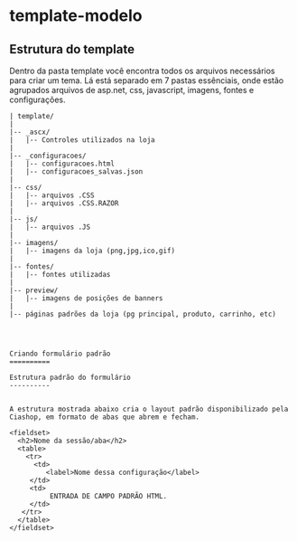 template-modelo
===============

Estrutura do template
----------
Dentro da pasta template você encontra todos os arquivos necessários para criar um tema. Lá está separado em 7 pastas essênciais, onde estão agrupados arquivos de asp.net, css, javascript, imagens, fontes e configurações. 


```
| template/
|
|-- _ascx/
|   |-- Controles utilizados na loja
|
|-- _configuracoes/
|   |-- configuracoes.html
|   |-- configuracoes_salvas.json
|
|-- css/
|   |-- arquivos .CSS
|   |-- arquivos .CSS.RAZOR
|
|-- js/
|   |-- arquivos .JS
|
|-- imagens/
|   |-- imagens da loja (png,jpg,ico,gif)
|
|-- fontes/
|   |-- fontes utilizadas
|
|-- preview/
|   |-- imagens de posições de banners
|
|-- páginas padrões da loja (pg principal, produto, carrinho, etc)




Criando formulário padrão
==========

Estrutura padrão do formulário
----------


A estrutura mostrada abaixo cria o layout padrão disponibilizado pela Ciashop, em formato de abas que abrem e fecham.

<fieldset>
  <h2>Nome da sessão/aba</h2>
  <table>
    <tr>
      <td>
         <label>Nome dessa configuração</label>
     </td>
     <td>
          ENTRADA DE CAMPO PADRÃO HTML.
     </td>
   </tr>
  </table>
</fieldset>

